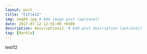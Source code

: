 ```yaml
---
layout: post
title: "title12"
img: img09.jpg # Add image post (optional)
date: 2017-07-12 12:55:00 +0300
description: description12. # Add post description (optional)
tag: [Marble]
---
```

test12
